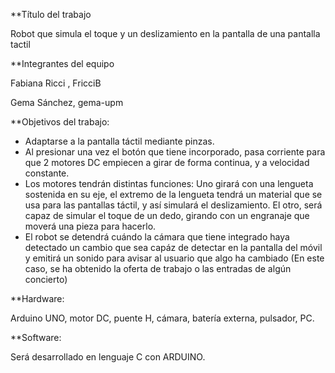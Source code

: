 **Título del trabajo

Robot que simula el toque y un deslizamiento en la pantalla de una pantalla tactil

**Integrantes del equipo

Fabiana Ricci , FricciB

Gema Sánchez, gema-upm

**Objetivos del trabajo:

- Adaptarse a la pantalla táctil mediante pinzas.
- Al presionar una vez el botón que tiene incorporado, pasa corriente para que 2 motores DC empiecen a girar de forma continua, y a velocidad constante.
- Los motores tendrán distintas funciones:
        Uno girará con una lengueta sostenida en su eje, el extremo de la lengueta tendrá un material que se usa para las pantallas             táctil, y así simulará el deslizamiento. 
        El otro, será capaz de simular el toque de un dedo, girando con un engranaje que moverá una pieza para hacerlo.
- El robot se detendrá cuándo la cámara que tiene integrado haya detectado un cambio que sea capáz de detectar en la pantalla del móvil y emitirá un sonido para avisar al usuario que algo ha cambiado (En este caso, se ha obtenido la oferta de trabajo o las entradas de algún concierto)

**Hardware:
 
 Arduino UNO, motor DC, puente H, cámara, batería externa, pulsador, PC.
 
 **Software:
 
 Será desarrollado en lenguaje C con ARDUINO.


